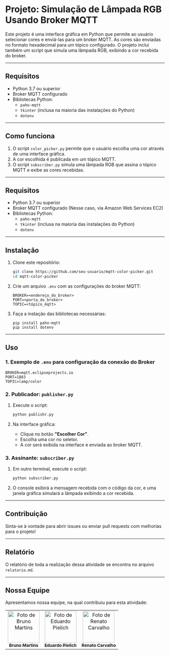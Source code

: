 # Projeto: Simulação de Lâmpada RGB Usando Broker MQTT

Este projeto é uma interface gráfica em Python que permite ao usuário selecionar cores e enviá-las para um broker MQTT. As cores são enviadas no formato hexadecimal para um tópico configurado. O projeto inclui também um script que simula uma lâmpada RGB, exibindo a cor recebida do broker.

---

## **Requisitos**

- Python 3.7 ou superior
- Broker MQTT configurado
- Bibliotecas Python:
  - `paho-mqtt`
  - `tkinter` (inclusa na maioria das instalações do Python)
  - `dotenv`

---

## **Como funciona**

1. O script `color_picker.py` permite que o usuário escolha uma cor através de uma interface gráfica.
2. A cor escolhida é publicada em um tópico MQTT.
3. O script `subscriber.py` simula uma lâmpada RGB que assina o tópico MQTT e exibe as cores recebidas.

---

## **Requisitos**

- Python 3.7 ou superior
- Broker MQTT configurado (Nesse caso, via Amazon Web Services EC2)
- Bibliotecas Python:
  - `paho-mqtt`
  - `tkinter` (inclusa na maioria das instalações do Python)
  - `dotenv`

---

## **Instalação**

1. Clone este repositório:
   ```bash
   git clone https://github.com/seu-usuario/mqtt-color-picker.git
   cd mqtt-color-picker
   ```


2. Crie um arquivo `.env` com as configurações do broker MQTT:
   ```
   BROKER=<endereço_do_broker>
   PORT=<porta_do_broker>
   TOPIC=<tópico_mqtt>
   ```
3. Faça a instação das bibliotecas necessárias:
   ```
   pip install paho-mqtt
   pip install dotenv
   ```

---

## **Uso**


### **1. Exemplo de `.env` para configuração da conexão do Broker**

```env
BROKER=mqtt.eclipseprojects.io
PORT=1883
TOPIC=lamp/color
```
### **2. Publicador: `publisher.py`**
1. Execute o script:
   ```bash
   python publishr.py
   ```

2. Na interface gráfica:
   - Clique no botão **"Escolher Cor"**.
   - Escolha uma cor no seletor.
   - A cor será exibida na interface e enviada ao broker MQTT.

### **3. Assinante: `subscriber.py`**
1. Em outro terminal, execute o script:
   ```bash
   python subscriber.py
   ```

2. O console exibirá a mensagem recebida com o código da cor, e uma janela gráfica simulará a lâmpada exibindo a cor recebida.


---

## **Contribuição**

Sinta-se à vontade para abrir issues ou enviar pull requests com melhorias para o projeto!

---

## Relatório
O relatório de toda a realização dessa atividade se encontra no arquivo `relatorio.md`.

---

## Nossa Equipe

Apresentamos nossa equipe, na qual contribuiu para esta atividade:

<table>
  <tr>
  <td align="center">
      <a href="https://github.com/brunocmartins11" title="Bruno Martins">
        <img src="https://avatars.githubusercontent.com/u/101012137?v=4" width="100px;" alt="Foto de Bruno Martins"/><br>
        <sub>
          <b>Bruno Martins</b>
        </sub>
      </a>
    </td>
    <td align="center">
      <a href="https://github.com/Poliester2005" title="Eduardo Pielich">
        <img src="https://avatars.githubusercontent.com/u/107966984?v=4" width="100px;" alt="Foto de Eduardo Pielich"/><br>
        <sub>
          <b>Eduardo Pielich</b>
        </sub>
      </a>
    </td>
    <td align="center">
      <a href="https://github.com/RenatoAC2004" title="Renato Carvalho">
        <img src="https://avatars.githubusercontent.com/u/108144847?v=4" width="100px;" alt="Foto de Renato Carvalho"/><br>
        <sub>
          <b>Renato Carvalho</b>
        </sub>
